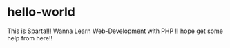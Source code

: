 # hello-world
This is Sparta!!!
Wanna Learn Web-Development with PHP !!
hope get some help from here!!

